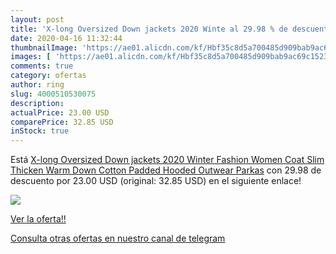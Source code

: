 ```yaml
---
layout: post
title: 'X-long Oversized Down jackets 2020 Winte al 29.98 % de descuento'
date: 2020-04-16 11:32:44
thumbnailImage: 'https://ae01.alicdn.com/kf/Hbf35c8d5a700485d909bab9ac69c1523h/X-long-Oversized-Down-jackets-2020-Winter-Fashion-Women-Coat-Slim-Thicken-Warm-Down-Cotton-Padded.jpg_350x350._SL200_.jpg'
images: [ 'https://ae01.alicdn.com/kf/Hbf35c8d5a700485d909bab9ac69c1523h/X-long-Oversized-Down-jackets-2020-Winter-Fashion-Women-Coat-Slim-Thicken-Warm-Down-Cotton-Padded.jpg_350x350._SL200_.jpg' ]
comments: true
category: ofertas
author: ring
slug: 4000510530075
description:
actualPrice: 23.00 USD
comparePrice: 32.85 USD
inStock: true
---
```


Está [X-long Oversized Down jackets 2020 Winter Fashion Women Coat Slim Thicken Warm Down Cotton Padded Hooded Outwear Parkas](https://www.amazon.com/dp/4000510530075/?tag=redken08-20) con 29.98 de descuento por 23.00 USD (original: 32.85 USD) en el siguiente enlace!

[![](https://ae01.alicdn.com/kf/Hbf35c8d5a700485d909bab9ac69c1523h/X-long-Oversized-Down-jackets-2020-Winter-Fashion-Women-Coat-Slim-Thicken-Warm-Down-Cotton-Padded.jpg_350x350._SL200_.jpg)](https://www.amazon.com/dp/4000510530075/?tag=redken08-20)

[Ver la oferta!!](https://www.amazon.com/dp/4000510530075/?tag=redken08-20)

[Consulta otras ofertas en nuestro canal de telegram](https://t.me/s/ofertas25)
